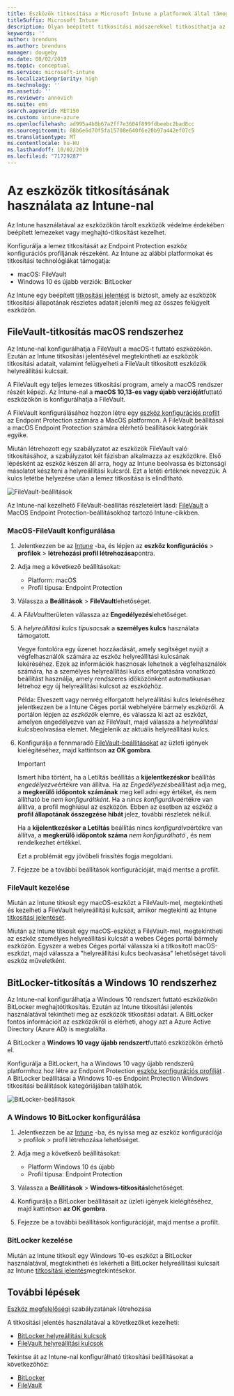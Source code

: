 ```yaml
---
title: Eszközök titkosítása a Microsoft Intune a platformok által támogatott titkosítási módszerek használatával
titleSuffix: Microsoft Intune
description: Olyan beépített titkosítási módszerekkel titkosíthatja az eszközöket, mint például a BitLocker vagy a FileVault, és felügyelheti a titkosított eszközök helyreállítási kulcsait az Intune-portálon belül.
keywords: ''
author: brenduns
ms.author: brenduns
manager: dougeby
ms.date: 08/02/2019
ms.topic: conceptual
ms.service: microsoft-intune
ms.localizationpriority: high
ms.technology: ''
ms.assetid: ''
ms.reviewer: annovich
ms.suite: ems
search.appverid: MET150
ms.custom: intune-azure
ms.openlocfilehash: ad995a4b8b67a2ff7e3604f899fdbeebc2bad8cc
ms.sourcegitcommit: 88b6e6d70f5fa15708e640f6e20b97a442ef07c5
ms.translationtype: MT
ms.contentlocale: hu-HU
ms.lasthandoff: 10/02/2019
ms.locfileid: "71729287"
---
```

# <a name="use-device-encryption-with-intune"></a>Az eszközök titkosításának használata az Intune-nal  

Az Intune használatával az eszközökön tárolt eszközök védelme érdekében beépített lemezeket vagy meghajtó-titkosítást kezelhet.  

Konfigurálja a lemez titkosítását az Endpoint Protection eszköz konfigurációs profiljának részeként. Az Intune az alábbi platformokat és titkosítási technológiákat támogatja:  
- macOS: FileVault   
- Windows 10 és újabb verziók: BitLocker  

Az Intune egy beépített [titkosítási jelentést](encryption-monitor.md) is biztosít, amely az eszközök titkosítási állapotának részletes adatait jeleníti meg az összes felügyelt eszközön.  

## <a name="filevault-encryption-for-macos"></a>FileVault-titkosítás macOS rendszerhez  

Az Intune-nal konfigurálhatja a FileVault a macOS-t futtató eszközökön. Ezután az Intune titkosítási jelentésével megtekintheti az eszközök titkosítási adatait, valamint felügyelheti a FileVault titkosított eszközök helyreállítási kulcsait.  

A FileVault egy teljes lemezes titkosítási program, amely a macOS rendszer részét képezi. Az Intune-nal a **macOS 10,13-es vagy újabb verzióját**futtató eszközökön is konfigurálhatja a FileVault.  

A FileVault konfigurálásához hozzon létre egy [eszköz konfigurációs profilt](../configuration/device-profile-create.md) az Endpoint Protection számára a MacOS platformon. A FileVault beállításai a macOS Endpoint Protection számára elérhető beállítások kategóriák egyike.  

Miután létrehozott egy szabályzatot az eszközök FileVault való titkosításához, a szabályzatot két fázisban alkalmazza az eszközökre. Első lépésként az eszköz készen áll arra, hogy az Intune beolvassa és biztonsági másolatot készíteni a helyreállítási kulcsról. Ezt a letéti értéknek nevezzük. A kulcs letétbe helyezése után a lemez titkosítása is elindítható.

![FileVault-beállítások](./media/encrypt-devices/filevault-settings.png)

Az Intune-nal kezelhető FileVault-beállítás részleteiért lásd: [FileVault](endpoint-protection-macos.md#filevault) a MacOS Endpoint Protection-beállításokhoz tartozó Intune-cikkben.  

### <a name="how-to-configure-macos-filevault"></a>MacOS-FileVault konfigurálása 

1. Jelentkezzen be az [Intune](https://go.microsoft.com/fwlink/?linkid=2090973) -ba, és lépjen az **eszköz konfigurációs** > **profilok** > **létrehozási profil létrehozása**pontra.  

2. Adja meg a következő beállításokat:  

   - Platform: macOS  
   - Profil típusa: Endpoint Protection  

3. Válassza a **Beállítások** > **FileVault**lehetőséget.  

4. A *FileVault*területen válassza az **Engedélyezés**lehetőséget.  

5. A *helyreállítási kulcs típusa*csak a **személyes kulcs** használata támogatott.  

   Vegye fontolóra egy üzenet hozzáadását, amely segítséget nyújt a végfelhasználók számára az eszköz helyreállítási kulcsának lekéréséhez. Ezek az információk hasznosak lehetnek a végfelhasználók számára, ha a személyes helyreállítási kulcs elforgatására vonatkozó beállítást használja, amely rendszeres időközönként automatikusan létrehoz egy új helyreállítási kulcsot az eszközhöz.  

   Példa: Elveszett vagy nemrég elforgatott helyreállítási kulcs lekéréséhez jelentkezzen be a Intune Céges portál webhelyére bármely eszközről. A portálon lépjen az *eszközök* elemre, és válassza ki azt az eszközt, amelyen engedélyezve van az FileVault, majd válassza a *helyreállítási kulcs*beolvasása elemet. Megjelenik az aktuális helyreállítási kulcs.  

6. Konfigurálja a fennmaradó [FileVault-beállításokat](endpoint-protection-macos.md#filevault) az üzleti igények kielégítéséhez, majd kattintson **az OK gombra**.  

   > [!IMPORTANT]  
   > Ismert hiba történt, ha a Letiltás beállítás a **kijelentkezéskor** beállítás *engedélyezve*értékre van állítva. Ha az *Engedélyezés*beállítást adja meg, a **megkerülő időpontok számának** meg kell adni egy értéket, és nem állítható be *nem konfiguráltként*. Ha a *nincs konfigurálva*értékre van állítva, a profil meghiúsul az eszközön. Ebben az esetben az eszköz a **profil állapotának összegzése** **hibát** jelez, további részletek nélkül.
   > 
   > Ha a **kijelentkezéskor a Letiltás** beállítás nincs *konfigurálva*értékre van állítva, a **megkerülő időpontok száma** *nem konfigurálható* , és nem rendelkezhet értékkel.  
   > 
   > Ezt a problémát egy jövőbeli frissítés fogja megoldani. 

7. Fejezze be a további beállítások konfigurációját, majd mentse a profilt.  

### <a name="manage-filevault"></a>FileVault kezelése  

Miután az Intune titkosít egy macOS-eszközt a FileVault-mel, megtekintheti és kezelheti a FileVault helyreállítási kulcsait, amikor megtekinti az Intune [titkosítási jelentését](encryption-monitor.md).  

Miután az Intune titkosít egy macOS-eszközt a FileVault-mel, megtekintheti az eszköz személyes helyreállítási kulcsát a webes Céges portál bármely eszközön. Egyszer a webes Céges portál válassza ki a titkosított macOS-eszközt, majd válassza a "helyreállítási kulcs beolvasása" lehetőséget távoli eszköz műveletként. 

## <a name="bitlocker-encryption-for-windows-10"></a>BitLocker-titkosítás a Windows 10 rendszerhez  

Az Intune-nal konfigurálhatja a Windows 10 rendszert futtató eszközökön BitLocker meghajtótitkosítás. Ezután az Intune titkosítási jelentés használatával tekintheti meg az eszközök titkosítási adatait. A BitLocker fontos információit az eszközökről is elérheti, ahogy azt a Azure Active Directory (Azure AD) is megtalálta.  

A BitLocker a **Windows 10 vagy újabb rendszert**futtató eszközökön érhető el.  

Konfigurálja a BitLockert, ha a Windows 10 vagy újabb rendszerű platformhoz hoz létre az Endpoint Protection [eszköz konfigurációs profilját](../configuration/device-profile-create.md) . A BitLocker beállításai a Windows 10-es Endpoint Protection Windows titkosítási beállítások kategóriájában találhatók.    

![BitLocker-beállítások](./media/encrypt-devices/bitlocker-settings.png) 

### <a name="how-to-configure-windows-10-bitlocker"></a>A Windows 10 BitLocker konfigurálása  

1. Jelentkezzen be az [Intune](https://go.microsoft.com/fwlink/?linkid=2090973) -ba, és nyissa meg az eszköz konfigurációja > profilok > profil létrehozása lehetőséget.  

2. Adja meg a következő beállításokat:  
   - Platform Windows 10 és újabb  
   - Profil típusa: Endpoint Protection  

3. Válassza a **Beállítások** > **Windows-titkosítás**lehetőséget.

4. Konfigurálja a BitLocker beállításait az üzleti igények kielégítéséhez, majd kattintson **az OK gombra**.  

5. Fejezze be a további beállítások konfigurációját, majd mentse a profilt.  

### <a name="manage-bitlocker"></a>BitLocker kezelése  

Miután az Intune titkosít egy Windows 10-es eszközt a BitLocker használatával, megtekintheti és lekérheti a BitLocker helyreállítási kulcsait az Intune [titkosítási jelentés](encryption-monitor.md)megtekintésekor.  

## <a name="next-steps"></a>További lépések  

[Eszköz megfelelőségi](compliance-policy-create-windows.md) szabályzatának létrehozása  

A titkosítási jelentés használatával a következőket kezelheti:  
- [BitLocker helyreállítási kulcsok](encryption-monitor.md#bitlocker-recovery-keys)
- [FileVault helyreállítási kulcsok](encryption-monitor.md#filevault-recovery-keys)

Tekintse át az Intune-nal konfigurálható titkosítási beállításokat a következőhöz:  
- [BitLocker](endpoint-protection-windows-10.md#windows-encryption)  
- [FileVault](endpoint-protection-macos.md#filevault)  
 
 
